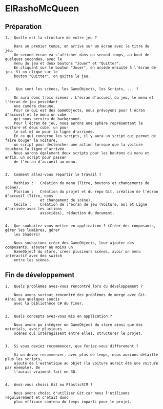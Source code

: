 # **ElRashoMcQueen**

## Préparation

    1.  Quelle est la structure de votre jeu ?

        Dans un premier temps, on arrive sur un écran avec le titre du jeu. 
        Un second écran va s'afficher dans un second temps, au bout de quelques secondes, avec le 
        menu du jeu et deux boutons "Jouer" et "Quitter". 
        En cliquant sur le bouton "Jouer", on accède ensuite à l'écran de jeu. Si on clique sur le 
        bouton "Quitter", on quitte le jeu.


    2.   Que sont les scènes, les GameObjects, les Scripts, ... ?

        On aura donc trois scènes : L'écran d'accueil du jeu, le menu et l'écran de jeu possédant 
        une caméra chacune. 
        Pour ce qui est des GameObjects, nous prévoyons pour l'écran d'accueil et le menu un cube 
        qui nous servira de background. 
        Pour l'écran de jeu, nous aurons une sphère représentant la voiture et deux cube, un pour 
        le sol et un pour la ligne d'arrivée.
        En ce qui concerne les scripts, il y aura un script qui permet de faire bouger la voiture, 
        un script pour déclencher une action lorsque que la voiture touchera la ligne d'arrivée. 
        Nous aurons également deux scripts pour les boutons du menu et enfin, un script pour passer 
        de l'écran d'accueil au menu.


    3.  Comment allez-vous répartir le travail ?

        Mathias :   Création du menu (Titre, boutons et changements de scène). 
        Florian :   Création du projet et du repo Git, création de l'écran d'accueil (Titre, noms 
                    et changement de scène).
        Cécile :    Création de l'écran de jeu (Voiture, Sol et Ligne d'arrivée avec les actions 
                    associées), rédaction du document.


    4.  Que souhaitez-vous mettre en application ? (Créer des composants, gérer les lumières, gérer 
        les Shaders)

        Nous souhaitons créer des GameObjects, leur ajouter des composants, ajouter au moins un 
        GameObject du store, créer plusieurs scènes, avoir un menu intéractif avec des switch 
        entre les scènes.
        
        
## Fin de développement

    1.  Quels problèmes avez-vous rencontré lors du développement ?
    
        Nous avons surtout rencontré des problèmes de merge avec Git. Ainsi que quelques soucis 
        avec la bibliothèce C# du Timer.
    
    
    2.  Quels concepts avez-vous mis en application ?
    
        Nous avons pu intégrer un GameObject du store ainsi que des materials, avoir plusieurs 
        scènes qui intéragissent entre elles, structurer le projet.
    
    
    3.  Si vous deviez recommencer, que feriez-vous differement ?
    
        Si on devez recommencer, avec plus de temps, nous aurions détaillé plus les scripts, 
        ajouté de l'esthétique au objet (la voiture aurait été une voiture par exemple). On 
        l'aurait vraiment fait en 3D.
        
    
    4.  Avez-vous choisi Git ou PlasticSCM ? 
    
        Nous avons choisi d'utiliser Git car nous l'utilisons régulièrement et c'était donc 
        plus efficace contenu du temps imparti pour le projet. 
    
